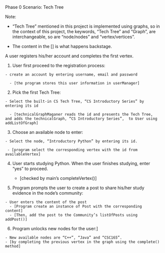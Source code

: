 Phase 0 Scenario: Tech Tree

Note: 

  - “Tech Tree” mentioned in this project is implemented using graphs, so in the context of this project, the keywords, “Tech Tree” and “Graph”, are interchangeable, so are “node/nodes” and “vertex/vertices”.
  
  - The content in the [] is what happens backstage.

A user registers his/her account and completes the first vertex.

  1. User first proceed to the registration process:
    
    - create an account by entering username, email and password

      - [the program stores this user information in userManager]

  2. Pick the first Tech Tree:
  
    - Select the built-in CS Tech Tree, “CS Introductory Series” by entering its id

      - [technicalGraphMaganer reads the id and presents the Tech Tree, and adds the technicalGraph, “CS Introductory Series”,  to User using addListOfGraph]

  3. Choose an available node to enter:

    - Select the node, “Introductory Python” by entering its id.

     - [program select the corresponding vertex with the id from availableVertex]

  4. User starts studying Python. When the user finishes studying, enter “yes” to proceed.

     - [checked by main’s completeVertex()]

  5. Program prompts the user to create a post to share his/her study evidence in the node’s community:
  
    - User enters the content of the post
      - [Program create an instance of Post with the corresponding content]
      - [Then, add the post to the Community’s listOfPosts using addPost()]

  6. Program unlocks new nodes for the user:]

    - New available nodes are “C++”, “Java” and “CSC165”.
    - [by completing the previous vertex in the graph using the complete() method]
